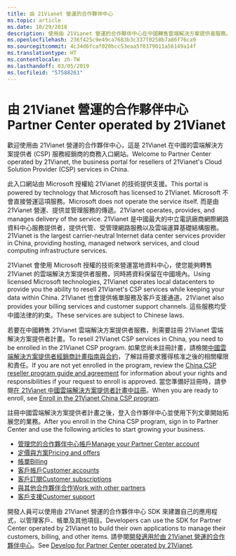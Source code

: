 ```yaml
---
title: 由 21Vianet 營運的合作夥伴中心
ms.topic: article
ms.date: 10/29/2018
description: 使用由 21Vianet 營運的合作夥伴中心在中國轉售雲端解決方案提供者服務。
ms.openlocfilehash: 236f425c9e49ca7683b3c337f0258b7a86f76ca9
ms.sourcegitcommit: 4c34d6fcaf020bcc53eaa5f0379011a56149a14f
ms.translationtype: HT
ms.contentlocale: zh-TW
ms.lasthandoff: 03/05/2019
ms.locfileid: "57588261"
---
```

# <a name="partner-center-operated-by-21vianet"></a><span data-ttu-id="de069-103">由 21Vianet 營運的合作夥伴中心</span><span class="sxs-lookup"><span data-stu-id="de069-103">Partner Center operated by 21Vianet</span></span>

<span data-ttu-id="de069-104">歡迎使用由 21Vianet 營運的合作夥伴中心，這是 21Vianet 在中國的雲端解決方案提供者 (CSP) 服務經銷商的商務入口網站。</span><span class="sxs-lookup"><span data-stu-id="de069-104">Welcome to Partner Center operated by 21Vianet, the business portal for resellers of 21Vianet's Cloud Solution Provider (CSP) services in China.</span></span> 

<span data-ttu-id="de069-105">此入口網站由 Microsoft 授權給 21Vianet 的技術提供支援。</span><span class="sxs-lookup"><span data-stu-id="de069-105">This portal is powered by technology that Microsoft has licensed to 21Vianet.</span></span> <span data-ttu-id="de069-106">Microsoft 不會直接營運這項服務。</span><span class="sxs-lookup"><span data-stu-id="de069-106">Microsoft does not operate the service itself.</span></span> <span data-ttu-id="de069-107">而是由 21Vianet 營運、提供並管理服務的傳遞。</span><span class="sxs-lookup"><span data-stu-id="de069-107">21Vianet operates, provides, and manages delivery of the service.</span></span> <span data-ttu-id="de069-108">21Vianet 是中國最大的中立電訊廠商網際網路資料中心服務提供者，提供代管、受管理網路服務以及雲端運算基礎結構服務。</span><span class="sxs-lookup"><span data-stu-id="de069-108">21Vianet is the largest carrier-neutral Internet data center services provider in China, providing hosting, managed network services, and cloud computing infrastructure services.</span></span> 

<span data-ttu-id="de069-109">21Vianet 會使用 Microsoft 授權的技術來營運當地資料中心，使您能夠轉售 21Vianet 的雲端解決方案提供者服務，同時將資料保留在中國境內。</span><span class="sxs-lookup"><span data-stu-id="de069-109">Using licensed Microsoft technologies, 21Vianet operates local datacenters to provide you the ability to resell 21Vianet's CSP services while keeping your data within China.</span></span> <span data-ttu-id="de069-110">21Vianet 也會提供帳單服務及客戶支援通道。</span><span class="sxs-lookup"><span data-stu-id="de069-110">21Vianet also provides your billing services and customer support channels.</span></span> <span data-ttu-id="de069-111">這些服務均受中國法律的約束。</span><span class="sxs-lookup"><span data-stu-id="de069-111">These services are subject to Chinese laws.</span></span>

<span data-ttu-id="de069-112">若要在中國轉售 21Vianet 雲端解決方案提供者服務，則需要註冊 21Vianet 雲端解決方案提供者計畫。</span><span class="sxs-lookup"><span data-stu-id="de069-112">To resell 21Vianet CSP services in China, you need to be enrolled in the 21Vianet CSP program.</span></span> <span data-ttu-id="de069-113">如果您尚未註冊計畫，請檢閱[中國雲端解決方案提供者經銷商計畫指南與合約](csp-program-guide-and-agreements.md)，了解註冊要求獲得核准之後的相關權限和責任。</span><span class="sxs-lookup"><span data-stu-id="de069-113">If you are not yet enrolled in the program, review the [China CSP reseller program guide and agreement](csp-program-guide-and-agreements.md) for information about your rights and responsibilities if your request to enroll is approved.</span></span> <span data-ttu-id="de069-114">當您準備好註冊時，請參閱[在 21Vianet 中國雲端解決方案提供者計畫中註冊](enrolling-in-the-csp-program.md)。</span><span class="sxs-lookup"><span data-stu-id="de069-114">When you are ready to enroll, see [Enroll in the 21Vianet China CSP program](enrolling-in-the-csp-program.md).</span></span>

<span data-ttu-id="de069-115">註冊中國雲端解決方案提供者計畫之後，登入合作夥伴中心並使用下列文章開始拓展您的業務。</span><span class="sxs-lookup"><span data-stu-id="de069-115">After you enroll in the China CSP program, sign in to Partner Center and use the following articles to start growing your business.</span></span>  
   
-   [<span data-ttu-id="de069-116">管理您的合作夥伴中心帳戶</span><span class="sxs-lookup"><span data-stu-id="de069-116">Manage your Partner Center account</span></span>](partner-center-account-setup.md)
-   [<span data-ttu-id="de069-117">定價與方案</span><span class="sxs-lookup"><span data-stu-id="de069-117">Pricing and offers</span></span>](see-offers-and-pricing.md)
-   [<span data-ttu-id="de069-118">帳單</span><span class="sxs-lookup"><span data-stu-id="de069-118">Billing</span></span>](billing.md)
-   [<span data-ttu-id="de069-119">客戶帳戶</span><span class="sxs-lookup"><span data-stu-id="de069-119">Customer accounts</span></span>](customer-accounts.md)
-   [<span data-ttu-id="de069-120">客戶訂閱</span><span class="sxs-lookup"><span data-stu-id="de069-120">Customer subscriptions</span></span>](customer-subscriptions.md)
-   [<span data-ttu-id="de069-121">與其他合作夥伴合作</span><span class="sxs-lookup"><span data-stu-id="de069-121">Work with other partners</span></span>](work-with-other-partners.md)
-   [<span data-ttu-id="de069-122">客戶支援</span><span class="sxs-lookup"><span data-stu-id="de069-122">Customer support</span></span>](customer-support.md)

<span data-ttu-id="de069-123">開發人員可以使用由 21Vianet 營運的合作夥伴中心 SDK 來建置自己的應用程式，以管理客戶、帳單及其他項目。</span><span class="sxs-lookup"><span data-stu-id="de069-123">Developers can use the SDK for Partner Center operated by 21Vianet to build their own applications to manage their customers, billing, and other items.</span></span> <span data-ttu-id="de069-124">請參閱[開發適用於由 21Vianet 營運的合作夥伴中心](develop-for-partner-center.md)。</span><span class="sxs-lookup"><span data-stu-id="de069-124">See [Develop for Partner Center operated by 21Vianet](develop-for-partner-center.md).</span></span>